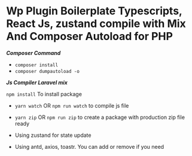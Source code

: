 # Wp Plugin Boilerplate Typescripts, React Js, zustand compile with Mix And Composer Autoload for PHP

***Composer Command***

* ```composer install``` 
* ```composer dumpautoload -o ```

***Js Compiler Laravel mix***

```npm install```  To install package 
* ```yarn watch``` OR ```npm run watch``` to compile js file
* ```yarn zip``` OR ```npm run zip``` to create a package with production zip file ready

* Using zustand for state update
* Using antd, axios, toastr. You can add or remove if you need


